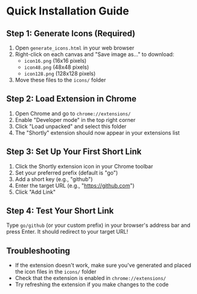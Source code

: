 # Quick Installation Guide

## Step 1: Generate Icons (Required)

1. Open `generate_icons.html` in your web browser
2. Right-click on each canvas and "Save image as..." to download:
   - `icon16.png` (16x16 pixels)
   - `icon48.png` (48x48 pixels) 
   - `icon128.png` (128x128 pixels)
3. Move these files to the `icons/` folder

## Step 2: Load Extension in Chrome

1. Open Chrome and go to `chrome://extensions/`
2. Enable "Developer mode" in the top right corner
3. Click "Load unpacked" and select this folder
4. The "Shortly" extension should now appear in your extensions list

## Step 3: Set Up Your First Short Link

1. Click the Shortly extension icon in your Chrome toolbar
2. Set your preferred prefix (default is "go")
3. Add a short key (e.g., "github")
4. Enter the target URL (e.g., "https://github.com")
5. Click "Add Link"

## Step 4: Test Your Short Link

Type `go/github` (or your custom prefix) in your browser's address bar and press Enter. It should redirect to your target URL!

## Troubleshooting

- If the extension doesn't work, make sure you've generated and placed the icon files in the `icons/` folder
- Check that the extension is enabled in `chrome://extensions/`
- Try refreshing the extension if you make changes to the code 